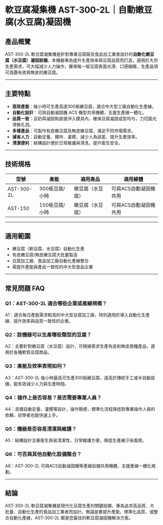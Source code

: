 # 軟豆腐凝集機 AST-300-2L｜自動嫩豆腐(水豆腐)凝固機

## 產品概覽

AST-300-2L 軟豆腐凝集機是針對專業豆腐廠及食品加工業者設計的**自動化嫩豆腐（水豆腐）凝固設備**。本機器專為提升生產效率與豆腐品質而打造，適用於大宗生產需求，可大幅減少人力操作，確保每一板豆腐表面光滑、口感細緻，生產品項可涵蓋有皮與無皮的嫩豆腐。

---

## 主要特點

- **高效產能**：每小時可生產高達300板嫩豆腐，適合中大型工廠自動化生產線。
- **自動化設計**：可與自動凝固機 ACS 機型共用機體，支援生產線一體化。
- **品質一致**：豆奶與凝固劑直接沖入模具內，確保豆腐凝固成型均勻，刀切面光滑無孔洞。
- **多樣產品**：可製作有皮嫩豆腐及無皮嫩豆腐，滿足不同市場需求。
- **減省人力**：自動定量、攪拌、灌模，減少人為誤差、提升生產效率。
- **清潔便利**：結構設計便於日常維護與清洗，提升衛生安全。

---

## 技術規格

| 型號         | 產能              | 適用產品          | 適用線體                |
|--------------|-------------------|-------------------|-------------------------|
| AST-300-2L   | 300板豆腐/小時    | 嫩豆腐（水豆腐）  | 可與ACS自動凝固機共用   |
| AST-150      | 150板豆腐/小時    | 嫩豆腐（水豆腐）  | 可與ACS自動凝固機共用   |

---

## 適用範圍

- 嫩豆腐（軟豆腐、水豆腐）自動化生產
- 有皮嫩豆腐/無皮嫩豆腐大批量製造
- 豆腐加工廠、食品加工廠自動化產線整合
- 需提升產能與產品一致性的中大型食品企業

---

## 常見問題 FAQ

### Q1：AST-300-2L 適合哪些企業或產線規模？
A1：適合每日產能需求較高的中大型豆腐加工廠，特別適用於導入自動化生產線、提升效率與品質一致性的企業。

### Q2：該機器可以生產哪些類型的豆腐？
A2：主要針對嫩豆腐（水豆腐）設計，可根據需求生產有皮和無皮兩種產品，適用於各種軟質豆腐商品。

### Q3：產能及效率表現如何？
A3：AST-300-2L 每小時最高可生產300板嫩豆腐，遠高於傳統手工或半自動設備，能有效減少人力與生產時間。

### Q4：操作上是否容易？是否需要專業人員？
A4：具備自動定量、灌模等設計，操作簡便，標準化流程降低對專業操作人員的依賴，初學者也能快速上手。

### Q5：機器是否容易清潔與維護？
A5：結構設計注重衛生與易清潔性，日常維護方便，降低生產線汙染風險。

### Q6：可否與其他自動化設備整合？
A6：AST-300-2L 可與ACS自動凝固機等產線設備共用機體，支援產線一體化規劃。

---

## 結論

AST-300-2L 軟豆腐凝集機是現代化豆腐生產的關鍵設備，專為追求高品質、大批量、自動化生產的食品加工業者而設計。無論是要提升產能、標準化品質，或整合自動化產線，AST-300-2L 都是您最佳的軟豆腐凝固機解決方案。
